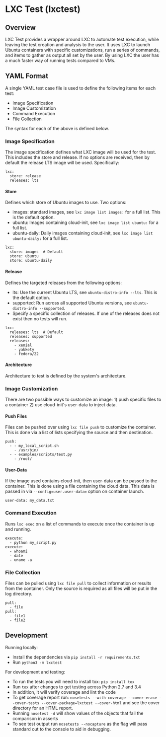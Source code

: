 # LXC Test (lxctest)

## Overview

LXC Test provides a wrapper around LXC to automate test execution, while leaving the test creation and analysis to the user. It uses LXC to launch Ubuntu containers with specific customizations, run a series of commands, and items to gather as output all set by the user. By using LXC the user has a much faster way of running tests compared to VMs.

## YAML Format

A single YAML test case file is used to define the following items for each test:

- Image Specification
- Image Customization
- Command Execution
- File Collection

The syntax for each of the above is defined below.

### Image Specification

The image specification defines what LXC image will be used for the test. This includes the store and release. If no options are received, then by default the release LTS image will be used. Specifically:

```
lxc:
  store: release
  releases: lts
```

#### Store

Defines which store of Ubuntu images to use. Two options:

- images: standard images, see `lxc image list images:` for a full list. This is the default option.
- ubuntu: Images containing cloud-init, see `lxc image list ubuntu:` for a full list.
- ubuntu-daily: Daily images containing cloud-init, see `lxc image list ubuntu-daily:` for a full list.

```
lxc:
  store: images  # Default
  store: ubuntu
  store: ubuntu-daily
```

#### Release

Defines the targeted releases from the following options:

- lts: Use the current Ubuntu LTS, see `ubuntu-distro-info --lts`. This is the default option.
- supported: Run across all supported Ubuntu versions, see `ubuntu-distro-info --supported`.
- Specify a specific collection of releases. If one of the releases does not exist then no tests will run.

```
lxc:
  releases: lts  # Default
  releases: supported
  releases:
    - xenial
    - yakkety
    - fedora/22
```

#### Architecture

Architecture to test is defined by the system's architecture.

### Image Customization

There are two possible ways to customize an image: 1) push specific files to a container 2) use cloud-init's user-data to inject data.

#### Push Files

Files can be pushed over using `lxc file push` to customize the container. This is done via a list of lists specifying the source and then destination.

```
push:
  - - my_local_script.sh
    - /usr/bin/
  - - examples/scripts/test.py
    - /root/
```

#### User-Data

If the image used contains cloud-init, then user-data can be passed to the container. This is done using a file containing the cloud data. This data is passed in via `--config=user.user-data=` option on container launch.

```
user-data: my_data.txt
```

### Command Execution

Runs `lxc exec` on a list of commands to execute once the container is up and running.

```
execute: 
  - python my_script.py
execute:
  - whoami
  - date
  - uname -a
```

### File Collection

Files can be pulled using `lxc file pull` to collect information or results from the container. Only the source is required as all files will be put in the log directory.

```
pull: 
  - file
pull:
  - file1
  - file2
```

## Development

Running locally:

  * Install the dependencies via `pip install -r requirements.txt`
  * Run `python3 -m lxctest`
  
For development and testing:

  * To run the tests you will need to install tox: `pip install tox`
  * Run `tox` after changes to get testing across Python 2.7 and 3.4
  * In addition, it will verify coverage and lint the code
  * To get coverage report run: `nosetests --with-coverage --cover-erase --cover-tests --cover-package=lxctest --cover-html` and see the cover directory for an HTML report.
  * Running `nosetest -d` will show values of the objects that fail the comparison in asserts
  * To see test output run `nosetests --nocapture` as the flag will pass standard out to the console to aid in debugging.
  
  
